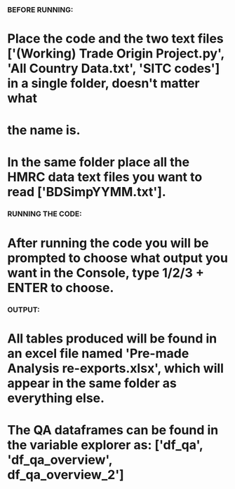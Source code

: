 ### BEFORE RUNNING:
# Place the code and the two text files ['(Working) Trade Origin Project.py', 'All Country Data.txt', 'SITC codes'] in a single folder, doesn't matter what
# the name is.
# In the same folder place all the HMRC data text files you want to read ['BDSimpYYMM.txt']. 

### RUNNING THE CODE:
# After running the code you will be prompted to choose what output you want in the Console, type 1/2/3 + ENTER to choose.

### OUTPUT:
# All tables produced will be found in an excel file named 'Pre-made Analysis re-exports.xlsx', which will appear in the same folder as everything else.
# The QA dataframes can be found in the variable explorer as: ['df_qa', 'df_qa_overview', df_qa_overview_2']
